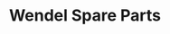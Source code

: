 ---
title: "Wendel Spare Parts"
url: /barangay-22-c-davao-city/wendel-spare-parts/
shop: Eisenwaren
---